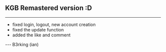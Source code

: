## KGB Remastered version :D
---
<ul>
	<li>fixed login, logout, new account creation</li>
	<li>fixed the update function</li>
	<li>added the like and comment</li>
</ul>
---
B3rking (ian)